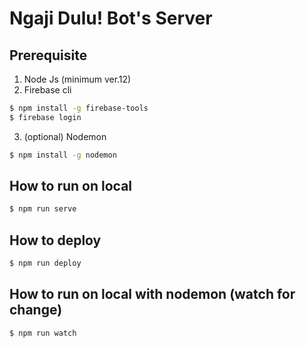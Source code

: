# Ngaji Dulu! Bot's Server
## Prerequisite
1. Node Js (minimum ver.12)
2. Firebase cli
```bash
$ npm install -g firebase-tools
$ firebase login
```
3. (optional) Nodemon
```bash
$ npm install -g nodemon
```

## How to run on local
```bash
$ npm run serve
```

## How to deploy
```bash
$ npm run deploy
```

## How to run on local with nodemon (watch for change)
```bash
$ npm run watch
```